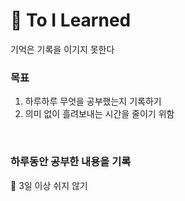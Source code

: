 # 🌈 **To I Learned**

기억은 기록을 이기지 못한다  

### **목표**
1. 하루하루 무엇을 공부했는지 기록하기
2. 의미 없이 흘려보내는 시간을 줄이기 위함

<br>

### **하루동안 공부한 내용을 기록** 

🥊 3일 이상 쉬지 않기


<br>
